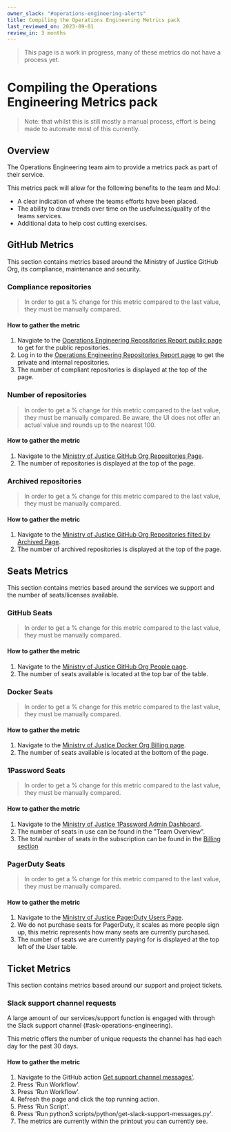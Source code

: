 ```yaml
---
owner_slack: "#operations-engineering-alerts"
title: Compiling the Operations Engineering Metrics pack
last_reviewed_on: 2023-09-01
review_in: 3 months
---
```


> This page is a work in progress, many of these metrics do not have a process yet.

# Compiling the Operations Engineering Metrics pack

> Note: that whilst this is still mostly a manual process, effort is being made to automate most of this currently.

## Overview

The Operations Engineering team aim to provide a metrics pack as part of their service.

This metrics pack will allow for the following benefits to the team and MoJ:

- A clear indication of where the teams efforts have been placed.
- The ability to draw trends over time on the usefulness/quality of the teams services.
- Additional data to help cost cutting exercises.

## GitHub Metrics

This section contains metrics based around the Ministry of Justice GitHub Org, its compliance, maintenance and security.

### Compliance repositories

> In order to get a % change for this metric compared to the last value, they must be manually compared.

#### How to gather the metric

1. Navgiate to the [Operations Engineering Repositories Report public page](https://operations-engineering-reports.cloud-platform.service.justice.gov.uk/public-github-repositories.html) to get for the public repositories.
2. Log in to the [Operations Engineering Repositories Report page](https://operations-engineering-reports.cloud-platform.service.justice.gov.uk) to get the private and internal repositories.
3. The number of compliant repositories is displayed at the top of the page.

### Number of repositories

> In order to get a % change for this metric compared to the last value, they must be manually compared.
> Be aware, the UI does not offer an actual value and rounds up to the nearest 100.

#### How to gather the metric

1. Navigate to the [Ministry of Justice GitHub Org Repositories Page](https://github.com/orgs/ministryofjustice/repositories).
2. The number of repositories is displayed at the top of the page.

### Archived repositories

> In order to get a % change for this metric compared to the last value, they must be manually compared.

#### How to gather the metric

1. Navigate to the [Ministry of Justice GitHub Org Repositories filted by Archived Page](https://github.com/orgs/ministryofjustice/repositories?q=&type=archived&language=&sort=).
2. The number of archived repositories is displayed at the top of the page.

## Seats Metrics

This section contains metrics based around the services we support and the number of seats/licenses available.

### GitHub Seats

> In order to get a % change for this metric compared to the last value, they must be manually compared.

#### How to gather the metric

1. Navigate to the [Ministry of Justice GitHub Org People page](https://github.com/orgs/ministryofjustice/people).
2. The number of seats available is located at the top bar of the table.

### Docker Seats

> In order to get a % change for this metric compared to the last value, they must be manually compared.

#### How to gather the metric

1. Navigate to the [Ministry of Justice Docker Org Billing page](https://hub.docker.com/orgs/ministryofjustice/billing/plan).
2. The number of seats available is located at the bottom of the page.

### 1Password Seats

> In order to get a % change for this metric compared to the last value, they must be manually compared.

#### How to gather the metric

1. Navigate to the [Ministry of Justice 1Password Admin Dashboard](https://ministryofjustice.1password.eu/home).
2. The number of seats in use can be found in the "Team Overview".
3. The total number of seats in the subscription can be found in the [Billing section](https://ministryofjustice.1password.eu/billing)

### PagerDuty Seats

> In order to get a % change for this metric compared to the last value, they must be manually compared.

#### How to gather the metric

1. Navigate to the [Ministry of Justice PagerDuty Users Page](https://moj-digital-tools.pagerduty.com/users-new).
2. We do not purchase seats for PagerDuty, it scales as more people sign up, this metric represents how many seats are currently purchased.
3. The number of seats we are currently paying for is displayed at the top left of the User table.

## Ticket Metrics

This section contains metrics based around our support and project tickets.

### Slack support channel requests

A large amount of our services/support function is engaged with through the Slack support channel (#ask-operations-engineering).

This metric offers the number of unique requests the channel has had each day for the past 30 days.

#### How to gather the metric

1. Navigate to the GitHub action [Get support channel messages'](https://github.com/ministryofjustice/operations-engineering/actions/workflows/get-support-channel-messages.yml).
2. Press 'Run Workflow'.
3. Press 'Run Workflow'.
4. Refresh the page and click the top running action.
5. Press 'Run Script'.
6. Press 'Run python3 scripts/python/get-slack-support-messages.py'.
7. The metrics are currently within the printout you can currently see.

